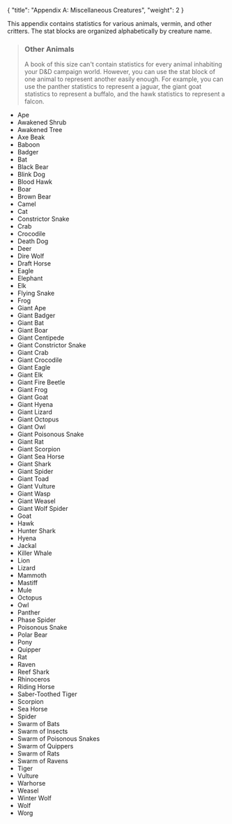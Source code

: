 {
  "title": "Appendix A: Miscellaneous Creatures",
  "weight": 2
}

This appendix contains statistics for various animals, vermin, and other critters. The stat blocks are organized alphabetically by creature name.

> ### Other Animals
> 
> A book of this size can't contain statistics for every animal inhabiting your D&D campaign world. However, you can use the stat block of one animal to represent another easily enough. For example, you can use the panther statistics to represent a jaguar, the giant goat statistics to represent a buffalo, and the hawk statistics to represent a falcon.

- Ape
- Awakened Shrub
- Awakened Tree
- Axe Beak
- Baboon
- Badger
- Bat
- Black Bear
- Blink Dog
- Blood Hawk
- Boar
- Brown Bear
- Camel
- Cat
- Constrictor Snake
- Crab
- Crocodile
- Death Dog
- Deer
- Dire Wolf
- Draft Horse
- Eagle
- Elephant
- Elk
- Flying Snake
- Frog
- Giant Ape
- Giant Badger
- Giant Bat
- Giant Boar
- Giant Centipede
- Giant Constrictor Snake
- Giant Crab
- Giant Crocodile
- Giant Eagle
- Giant Elk
- Giant Fire Beetle
- Giant Frog
- Giant Goat
- Giant Hyena
- Giant Lizard
- Giant Octopus
- Giant Owl
- Giant Poisonous Snake
- Giant Rat
- Giant Scorpion
- Giant Sea Horse
- Giant Shark
- Giant Spider
- Giant Toad
- Giant Vulture
- Giant Wasp
- Giant Weasel
- Giant Wolf Spider
- Goat
- Hawk
- Hunter Shark
- Hyena
- Jackal
- Killer Whale
- Lion
- Lizard
- Mammoth
- Mastiff
- Mule
- Octopus
- Owl
- Panther
- Phase Spider
- Poisonous Snake
- Polar Bear
- Pony
- Quipper
- Rat
- Raven
- Reef Shark
- Rhinoceros
- Riding Horse
- Saber-Toothed Tiger
- Scorpion
- Sea Horse
- Spider
- Swarm of Bats
- Swarm of Insects
- Swarm of Poisonous Snakes
- Swarm of Quippers
- Swarm of Rats
- Swarm of Ravens
- Tiger
- Vulture
- Warhorse
- Weasel
- Winter Wolf
- Wolf
- Worg